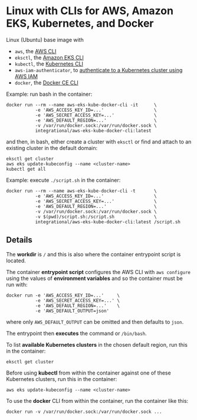 # Linux with CLIs for AWS, Amazon EKS, Kubernetes, and Docker

Linux (Ubuntu) base image with

- `aws`, the [AWS CLI](https://docs.aws.amazon.com/cli/latest/userguide/cli-chap-install.html)
- `eksctl`, the [Amazon EKS CLI](https://docs.aws.amazon.com/eks/latest/userguide/getting-started-eksctl.html)
- `kubectl`, the [Kubernetes CLI](https://kubernetes.io/docs/tasks/tools/install-kubectl/)
- `aws-iam-authenticator`, to [authenticate to a Kubernetes cluster using AWS IAM](https://github.com/kubernetes-sigs/aws-iam-authenticator)
- `docker`, the [Docker CE CLI](https://docs.docker.com/install/linux/docker-ce/ubuntu/)

Example: run bash in the container:
```
docker run --rm --name aws-eks-kube-docker-cli -it      \
           -e 'AWS_ACCESS_KEY_ID=...'                   \
           -e 'AWS_SECRET_ACCESS_KEY=...'               \
           -e 'AWS_DEFAULT_REGION=...'                  \
           -v /var/run/docker.sock:/var/run/docker.sock \
           integrational/aws-eks-kube-docker-cli:latest
```

and then, in bash, either create a cluster with `eksctl` or find and attach to an existing cluster in the default domain:
```
eksctl get cluster
aws eks update-kubeconfig --name <cluster-name>
kubectl get all
```

Example: execute `./script.sh` in the container:
```
docker run --rm --name aws-eks-kube-docker-cli -t       \
           -e 'AWS_ACCESS_KEY_ID=...'                   \
           -e 'AWS_SECRET_ACCESS_KEY=...'               \
           -e 'AWS_DEFAULT_REGION=...'                  \
           -v /var/run/docker.sock:/var/run/docker.sock \
           -v $(pwd)/script.sh:/script.sh               \
           integrational/aws-eks-kube-docker-cli:latest /script.sh
```

## Details

The **workdir** is `/` and this is also where the container entrypoint script is located.

The container **entrypoint script** configures the AWS CLI with `aws configure` using the values of **environment variables** and so the container must be run with:
```
docker run -e 'AWS_ACCESS_KEY_ID=...'     \
           -e 'AWS_SECRET_ACCESS_KEY=...' \
           -e 'AWS_DEFAULT_REGION=...'    \
           -e 'AWS_DEFAULT_OUTPUT=json'
```
where only `AWS_DEFAULT_OUTPUT` can be omitted and then defaults to `json`.

The entrypoint then **executes** the command or `/bin/bash`.

To list **available Kubernetes clusters** in the chosen default region, run this in the container:
```
eksctl get cluster
```

Before using **kubectl** from within the container against one of these Kubernetes clusters, run this in the container:
```
aws eks update-kubeconfig --name <cluster-name>
```

To use the **docker** CLI from within the container, run the container like this:
```
docker run -v /var/run/docker.sock:/var/run/docker.sock ...
```
